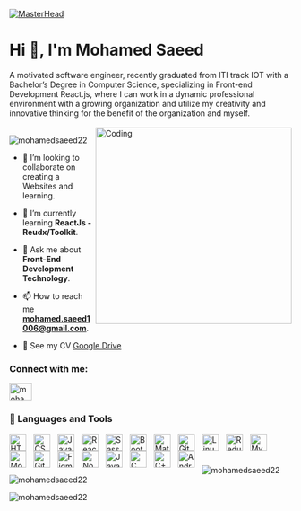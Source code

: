 [![MasterHead](https://camo.githubusercontent.com/48ec00ed4c84e771db4a1db90b56352923a8d644452a32b434d68e97006c9337/68747470733a2f2f63686b736b696c6c732e636f6d2f77702d636f6e74656e742f75706c6f6164732f323032302f30342f504e432d416e696d617465642d42616e6e6572732e676966)](https://ganeshbehera012.github.io)

# Hi 👋, I'm Mohamed Saeed
A motivated software engineer, recently graduated from ITI track IOT with a Bachelor’s Degree in Computer Science, specializing in Front-end Development React.js, where I can work in a dynamic professional environment with a growing organization and utilize my creativity and innovative thinking for the benefit of the organization and myself.
<br/>
<br/>
<img align="right" alt="Coding" width="350" src="https://images.squarespace-cdn.com/content/v1/5769fc401b631bab1addb2ab/1541580611624-TE64QGKRJG8SWAIUS7NS/coding-freak.gif"/>
<p align="left"> <img src="https://komarev.com/ghpvc/?username=mohamedsaeed22&label=Profile%20views&color=0e75b6&style=flat" alt="mohamedsaeed22" /> </p>

  
- 👯 I’m looking to collaborate on creating a Websites and learning.

- 🌱 I’m currently learning **ReactJs - Reudx/Toolkit**.

- 💬 Ask me about **Front-End Development Technology**.

- 📫 How to reach me **mohamed.saeed1006@gmail.com**.

- 📄 See my CV <a href="https://drive.google.com/drive/folders/1YpDd3aocgVEhXQTl1xG75aNKF5_1FaOt" target="_blank">Google Drive</a>

<h3 align="left">Connect with me:</h3>
<p align="left">
<a href="https://linkedin.com/in/mohamed-saeed-abdulsami" target="blank"><img align="center" src="https://raw.githubusercontent.com/rahuldkjain/github-profile-readme-generator/master/src/images/icons/Social/linked-in-alt.svg" alt="mohamed-saeed-abdulsami" height="30" width="40" /></a>
</p>

### 🧰 Languages and Tools

<img align="left" alt="HTML" width="30px" style="padding-right:10px;" src="https://cdn.jsdelivr.net/gh/devicons/devicon/icons/html5/html5-plain.svg" />
<img align="left" alt="CSS" width="30px" style="padding-right:10px;" src="https://cdn.jsdelivr.net/gh/devicons/devicon/icons/css3/css3-plain.svg" />
<img align="left" alt="JavaScript" width="30px" style="padding-right:10px;" src="https://cdn.jsdelivr.net/gh/devicons/devicon/icons/javascript/javascript-plain.svg" />
<img align="left" alt="React" width="30px" style="padding-right:10px;" src="https://cdn.jsdelivr.net/gh/devicons/devicon/icons/react/react-original.svg" />
<img align="left" alt="Sass" width="30px" style="padding-right:10px;"  src="https://cdn.jsdelivr.net/gh/devicons/devicon/icons/sass/sass-original.svg" />
<img align="left" alt="Bootstrap" width="30px" style="padding-right:10px;"  src="https://cdn.jsdelivr.net/gh/devicons/devicon/icons/bootstrap/bootstrap-original.svg"  />
<img align="left" alt="MaterialUi" width="30px" style="padding-right:10px;"  src="https://cdn.jsdelivr.net/gh/devicons/devicon/icons/materialui/materialui-original.svg" />
<img align="left" alt="Git" width="30px" style="padding-right:10px;" src="https://cdn.jsdelivr.net/gh/devicons/devicon/icons/git/git-original.svg" />
<img align="left" alt="Linux" width="30px" style="padding-right:10px;" src="https://cdn.jsdelivr.net/gh/devicons/devicon/icons/linux/linux-original.svg" />
<img align="left" alt="Redux" width="30px" style="padding-right:10px;" src="https://cdn.jsdelivr.net/gh/devicons/devicon/icons/redux/redux-original.svg" />
<img align="left" alt="Mysql" width="30px" style="padding-right:10px;" src="https://cdn.jsdelivr.net/gh/devicons/devicon/icons/mysql/mysql-original.svg" />
<img align="left" alt="MongoDb" width="30px" style="padding-right:10px;" src="https://cdn.jsdelivr.net/gh/devicons/devicon/icons/mongodb/mongodb-original.svg" />
<img align="left" alt="Git" width="30px" style="padding-right:10px;" src="https://cdn.jsdelivr.net/gh/devicons/devicon/icons/git/git-original.svg"  />
<img align="left" alt="Figma" width="30px" style="padding-right:10px;"  src="https://cdn.jsdelivr.net/gh/devicons/devicon/icons/figma/figma-original.svg" />
<img align="left" alt="NodeJS" width="30px" style="padding-right:10px;" src="https://cdn.jsdelivr.net/gh/devicons/devicon/icons/nodejs/nodejs-original.svg" />
<img align="left" alt="Java" width="30px" style="padding-right:10px;" src="https://cdn.jsdelivr.net/gh/devicons/devicon/icons/java/java-original.svg"/>
<img align="left" alt="C" width="30px" style="padding-right:10px;" src="https://cdn.jsdelivr.net/gh/devicons/devicon/icons/c/c-original.svg" />
<img align="left" alt="C++" width="30px" style="padding-right:10px;" src="https://cdn.jsdelivr.net/gh/devicons/devicon/icons/cplusplus/cplusplus-line.svg" />
<img align="left" alt="Android" width="30px" style="padding-right:10px;" src="https://cdn.jsdelivr.net/gh/devicons/devicon/icons/android/android-original.svg" />
<br />

#

<p><img align="left" src="https://github-readme-stats.vercel.app/api/top-langs?username=mohamedsaeed22&show_icons=true&locale=en&layout=compact" alt="mohamedsaeed22" /></p>

<p>&nbsp;<img align="center" src="https://github-readme-stats.vercel.app/api?username=mohamedsaeed22&show_icons=true&locale=en" alt="mohamedsaeed22" /></p>

<p><img align="center" src="https://github-readme-streak-stats.herokuapp.com/?user=mohamedsaeed22&" alt="mohamedsaeed22" /></p>
